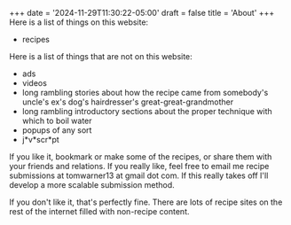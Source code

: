 +++
date = '2024-11-29T11:30:22-05:00'
draft = false
title = 'About'
+++
Here is a list of things on this website:

- recipes

Here is a list of things that are not on this website:

- ads
- videos
- long rambling stories about how the recipe came from somebody's uncle's ex's dog's hairdresser's great-great-grandmother
- long rambling introductory sections about the proper technique with which to boil water
- popups of any sort
- j\*v\*scr\*pt

If you like it, bookmark or make some of the recipes, or share them with your friends and relations. If you really like, feel free to email me recipe submissions at tomwarner13 at gmail dot com. If this really takes off I'll develop a more scalable submission method.

If you don't like it, that's perfectly fine. There are lots of recipe sites on the rest of the internet filled with non-recipe content.
